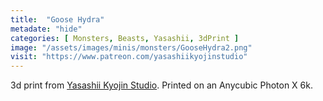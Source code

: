 ```yaml
---
title:  "Goose Hydra"
metadate: "hide"
categories: [ Monsters, Beasts, Yasashii, 3dPrint ]
image: "/assets/images/minis/monsters/GooseHydra2.png"
visit: "https://www.patreon.com/yasashiikyojinstudio"
---
```

3d print from [Yasashii Kyojin Studio](https://www.patreon.com/yasashiikyojinstudio). 
Printed on an Anycubic Photon X 6k.
